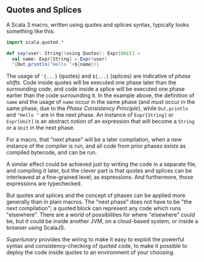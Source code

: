 ## Quotes and Splices

A Scala 3 macro, written using quotes and splices syntax, typically looks something like this:
```scala
import scala.quoted.*

def say(user: String)(using Quotes): Expr[Unit] =
  val name: Expr[String] = Expr(user)
  '{Out.println("Hello "+${name})}
```

The usage of `'{...}` (quotes) and `${...}` (splices) are indicative of _phase shifts_.
Code inside quotes will be executed one phase later than the surrounding code, and code
inside a splice will be executed one phase earlier than the code surrounding it. In the
example above, the definition of `name` and the usage of `name` occur in the same phase
(and *must* occur in the same phase, due to the _Phase Consistency Principle_),
while `Out.println` and `"Hello "` are in the next phase. An instance of `Expr[String]`
or `Expr[Unit]` is an abstract notion of an expression that will become a `String` or a
`Unit` in the next phase.

For a macro, that "next phase" will be a later compilation, when a new instance of the
compiler is run, and all code from prior phases exists as compiled bytecode, and can be
run.

A similar effect could be achieved just by writing the code in a separate file, and
compiling it later, but the clever part is that quotes and splices can be interleaved
at a fine-grained level; as expressions. And furthermore, those expressions are
typechecked.

But quotes and splices and the concept of phases can be applied more generally than in
plain macros. The "next phase" does not have to be "the next compilation"; a quoted
block can represent any code which runs "elsewhere". There are a world of
possibilities for where "elsewhere" could be, but it could be inside another JVM,
on a cloud-based system, or inside a browser using ScalaJS.

_Superlunary_ provides the wiring to make it easy to exploit the powerful syntax and
consistency-checking of quoted code, to make it possible to deploy the code inside
quotes to an environment of your choosing.

